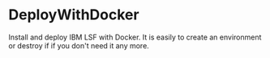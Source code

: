 # DeployWithDocker
Install and deploy IBM LSF with Docker. It is easily to create an environment or destroy if if you don't need it any more. 
